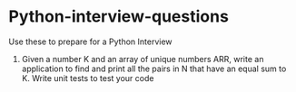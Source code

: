 # Python-interview-questions
Use these to prepare for a Python Interview

1. Given a number K and an array of unique numbers ARR, write an application to find and print all the pairs in N that have an equal sum to K. Write unit tests to test your code
